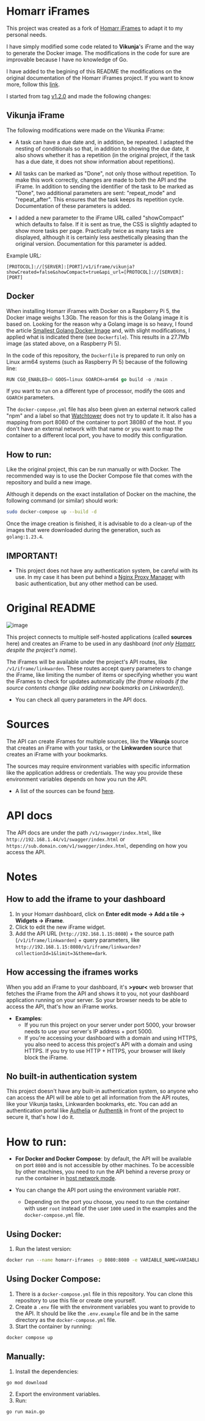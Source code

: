 # Homarr iFrames

This project was created as a fork of [Homarr iFrames](https://github.com/diogovalentte/homarr-iframes) to adapt it to my personal needs.

I have simply modified some code related to **Vikunja**'s iFrame and the way to generate the Docker image. The modifications in the code for sure are improvable because I have no knowledge of Go.

I have added to the begining of this README the modifications on the original documentation of the Homarr iFrames project. If you want to know more, follow this [link](https://github.com/diogovalentte/homarr-iframes).

I started from tag [v1.2.0](https://github.com/diogovalentte/homarr-iframes/releases/tag/v1.2.0) and made the following changes:

## Vikunja iFrame

The following modifications were made on the Vikunka iFrame:

- A task can have a due date and, in addition, be repeated. I adapted the nesting of conditionals so that, in addition to showing the due date, it also shows whether it has a repetition (in the original project, if the task has a due date, it does not show information about repetitions).

- All tasks can be marked as "Done", not only those without repetition. To make this work correctly, changes are made to both the API and the iFrame. In addition to sending the identifier of the task to be marked as "Done", two additional parameters are sent: "repeat_mode" and "repeat_after". This ensures that the task keeps its repetition cycle. Documentation of these parameters is added.

- I added a new parameter to the iFrame URL called "showCompact" which defaults to false. If it is sent as true, the CSS is slightly adapted to show more tasks per page. Practically twice as many tasks are displayed, although it is certainly less aesthetically pleasing than the original version. Documentation for this parameter is added.

Example URL:

`[PROTOCOL]://[SERVER]:[PORT]/v1/iframe/vikunja?showCreated=false&showCompact=true&api_url=[PROTOCOL]://[SERVER]:[PORT]`

## Docker

When installing Homarr iFrames with Docker on a Raspberry Pi 5, the Docker image weighs 1.3Gb. The reason for this is the Golang image it is based on. Looking for the reason why a Golang image is so heavy, I found the article [Smallest Golang Docker Image](https://klotzandrew.com/blog/smallest-golang-docker-image/) and, with slight modifications, I applied what is indicated there (see `Dockerfile`). This results in a 27.7Mb image (as stated above, on a Raspberry Pi 5).

In the code of this repository, the `Dockerfile` is prepared to run only on Linux arm64 systems (such as Raspberry Pi 5) because of the following line:

```go
RUN CGO_ENABLED=0 GOOS=linux GOARCH=arm64 go build -o /main .
```

If you want to run on a different type of processor, modify the `GOOS` and `GOARCH` parameters.

The `docker-compose.yml` file has also been given an external network called "npm" and a label so that [Watchtower](https://containrrr.dev/watchtower/) does not try to update it. It also has a mapping from port 8080 of the container to port 38080 of the host. If you don't have an external network with that name or you want to map the container to a different local port, you have to modify this configuration.

## How to run:

Like the original project, this can be run manually or with Docker. The recommended way is to use the Docker Compose file that comes with the repository and build a new image.

Although it depends on the exact installation of Docker on the machine, the following command (or similar) should work:

```sh
sudo docker-compose up --build -d
```

Once the image creation is finished, it is advisable to do a clean-up of the images that were downloaded during the generation, such as `golang:1.23.4`.

## IMPORTANT!

- This project does not have any authentication system, be careful with its use. In my case it has been put behind a [Nginx Proxy Manager](https://nginxproxymanager.com/) with basic authentication, but any other method can be used.

# Original README

![image](https://github.com/diogovalentte/homarr-iframes/assets/49578155/8df579cb-9cc9-4bad-a1da-f0cf015e741b)

This project connects to multiple self-hosted applications (called **sources** here) and creates an iFrame to be used in any dashboard (_not only [Homarr](https://github.com/ajnart/homarr), despite the project's name_).

The iFrames will be available under the project's API routes, like `/v1/iframe/linkwarden`. These routes accept query parameters to change the iFrame, like limiting the number of items or specifying whether you want the iFrames to check for updates automatically (_the iframe reloads if the source contents change (like adding new bookmarks on Linkwarden)_).

- You can check all query parameters in the API docs.

# Sources

The API can create iFrames for multiple sources, like the **Vikunja** source that creates an iFrame with your tasks, or the **Linkwarden** source that creates an iFrame with your bookmarks.

The sources may require environment variables with specific information like the application address or credentials. The way you provide these environment variables depends on how you run the API.

- A list of the sources can be found [here](/docs/SOURCES.md).

# API docs

The API docs are under the path `/v1/swagger/index.html`, like `http://192.168.1.44/v1/swagger/index.html` or `https://sub.domain.com/v1/swagger/index.html`, depending on how you access the API.

# Notes

## How to add the iframe to your dashboard

1. In your Homarr dashboard, click on **Enter edit mode -> Add a tile -> Widgets -> iFrame**.
2. Click to edit the new iFrame widget.
3. Add the API URL (`http://192.168.1.15:8080`) + the source path (`/v1/iframe/linkwarden`) + query parameters, like `http://192.168.1.15:8080/v1/iframe/linkwarden?collectionId=1&limit=3&theme=dark`.

## How accessing the iframes works

When you add an iFrame to your dashboard, it's **>your<** web browser that fetches the iFrame from the API and shows it to you, not your dashboard application running on your server. So your browser needs to be able to access the API, that's how an iFrame works.

- **Examples**:
  - If you run this project on your server under port 5000, your browser needs to use your server's IP address + port 5000.
  - If you're accessing your dashboard with a domain and using HTTPS, you also need to access this project's API with a domain and using HTTPS. If you try to use HTTP + HTTPS, your browser will likely block the iFrame.

## No built-in authentication system

This project doesn't have any built-in authentication system, so anyone who can access the API will be able to get all information from the API routes, like your Vikunja tasks, Linkwarden bookmarks, etc. You can add an authentication portal like [Authelia](https://github.com/authelia/authelia) or [Authentik](https://github.com/goauthentik/authentik) in front of the project to secure it, that's how I do it.

# How to run:

- **For Docker and Docker Compose**: by default, the API will be available on port `8080` and is not accessible by other machines. To be accessible by other machines, you need to run the API behind a reverse proxy or run the container in [host network mode](https://docs.docker.com/network/drivers/host/).

- You can change the API port using the environment variable `PORT`.
  - Depending on the port you choose, you need to run the container with user `root` instead of the user `1000` used in the examples and the `docker-compose.yml` file.

## Using Docker:

1. Run the latest version:

```sh
docker run --name homarr-iframes -p 8080:8080 -e VARIABLE_NAME=VARIABLE_VALUE -e VARIABLE_NAME=VARIABLE_VALUE ghcr.io/diogovalentte/homarr-iframes:latest
```

## Using Docker Compose:

1. There is a `docker-compose.yml` file in this repository. You can clone this repository to use this file or create one yourself.
2. Create a `.env` file with the environment variables you want to provide to the API. It should be like the `.env.example` file and be in the same directory as the `docker-compose.yml` file.
3. Start the container by running:

```sh
docker compose up
```

## Manually:

1. Install the dependencies:

```sh
go mod download
```

2. Export the environment variables.
3. Run:

```sh
go run main.go
```
